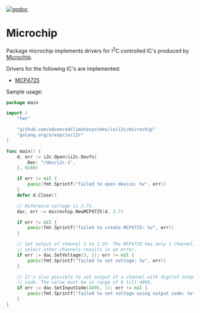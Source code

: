 [![godoc](https://img.shields.io/badge/godoc-reference-blue.svg?style=flat)](https://godoc.org/github.com/AdvancedClimateSystems/io/i2c/microchip)

# Microchip

Package microchip implements drivers for I<sup>2</sup>C controlled IC's
produced by [Microchip](http://www.microchip.com).

Drivers for the following IC's are implemented:

* [MCP4725](http://www.microchip.com/wwwproducts/DevicePrint/en/MCP4725?httproute=True)

Sample usage:


```go
package main

import (
	"fmt"

	"github.com/advancedclimatesystems/io/i2c/microchip"
	"golang.org/x/exp/io/i2c"
)

func main() {
	d, err := i2c.Open(&i2c.Devfs{
		Dev: "/dev/i2c-1",
	}, 0x60)

	if err != nil {
		panic(fmt.Sprintf("failed to open device: %v", err))
	}
	defer d.Close()

	// Reference voltage is 2.7V.
	dac, err := microchip.NewMCP4725(d, 2.7)

	if err != nil {
		panic(fmt.Sprintf("failed to create MCP4725: %v", err))
	}

	// Set output of channel 1 to 1.3V. The MCP4725 has only 1 channel,
	// select other channels results in an error.
	if err := dac.SetVoltage(3, 1); err != nil {
		panic(fmt.Sprintf("failed to set voltage: %v", err))
	}

	// It's also possible to set output of a channel with digital output
	// code. The value must be in range of 0 till 4096.
	if err := dac.SetInputCode(4095, 1); err != nil {
		panic(fmt.Sprintf("failed to set voltage using output code: %v", err))
	}
}
```
